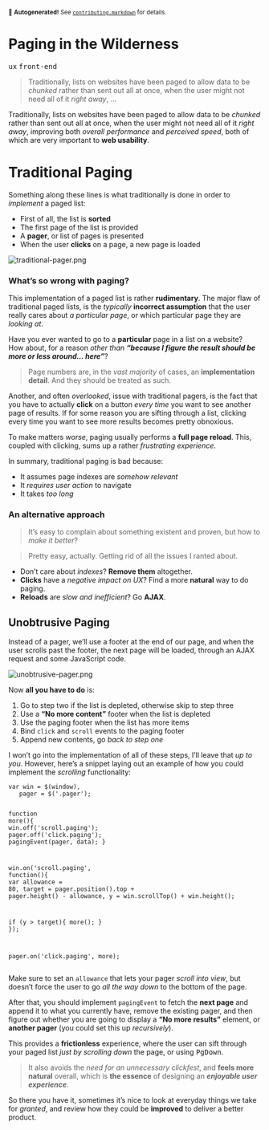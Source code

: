 <sub>&#x1F6A8; <strong>Autogenerated!</strong> See <a href="https://github.com/ponyfoo/articles/tree/master/contributing.markdown"><code>contributing.markdown</code></a> for details.</sub>

<a href="https://ponyfoo.com/articles/paging-in-the-wilderness"><div></div></a>

<h1>Paging in the Wilderness</h1>

<p><kbd>ux</kbd> <kbd>front-end</kbd></p>

<blockquote><p>Traditionally, lists on websites have been paged to allow data to be <em>chunked</em> rather than sent out all at once, when the user might not need all of it <em>right away</em>, &#x2026;</p></blockquote>

<div><p>Traditionally, lists on websites have been paged to allow data to be <em>chunked</em> rather than sent out all at once, when the user might not need all of it <em>right away</em>, improving both <em>overall performance</em> and <em>perceived speed</em>, both of which are very important to <strong>web usability</strong>.</p></div>

<div></div>

<div></div>

<div><h1 id="traditional-paging">Traditional Paging</h1> <p>Something along these lines is what traditionally is done in order to <em>implement</em> a paged list:</p> <ul> <li>First of all, the list is <strong>sorted</strong></li> <li>The first page of the list is provided</li> <li>A <strong>pager</strong>, or list of pages is presented</li> <li>When the user <strong>clicks</strong> on a page, a new page is loaded</li> </ul> <p><img alt="traditional-pager.png" title="The most common implementation of paging" class="" src="https://i.imgur.com/7sShhiX.png"></p> <h3 id="what-s-so-wrong-with-paging">What&#x2019;s so wrong with paging?</h3> <p>This implementation of a paged list is rather <strong>rudimentary</strong>. The major flaw of traditional paged lists, is the <em>typically</em> <strong>incorrect assumption</strong> that the user really cares about <em>a particular page</em>, or which particular page they are <em>looking at</em>.</p> <p>Have you ever wanted to go to a <strong>particular</strong> page in a list on a website?<br> How about, for a reason <em>other than <strong>&#x201C;because I figure the result should be more or less around&#x2026; here&#x201D;</strong></em>?</p> <blockquote> <p>Page numbers are, in the <em>vast majority</em> of cases, an <strong>implementation detail</strong>. And they should be treated as such.</p> </blockquote> <p>Another, and often <em>overlooked</em>, issue with traditional pagers, is the fact that you have to actually <strong>click</strong> on a button <em>every time</em> you want to see another page of results. If for some reason you are sifting through a list, clicking every time you want to see more results becomes pretty obnoxious.</p> <p>To make matters <em>worse</em>, paging usually performs a <strong>full page reload</strong>. This, coupled with clicking, sums up a rather <em>frustrating experience</em>.</p> <p>In summary, traditional paging is bad because:</p> <ul> <li>It assumes page indexes are <em>somehow relevant</em></li> <li>It <em>requires user action</em> to navigate</li> <li>It takes <em>too long</em></li> </ul> <h3 id="an-alternative-approach">An alternative approach</h3> <blockquote> <p>It&#x2019;s easy to complain about something existent and proven, but how to <em>make it better</em>?</p> </blockquote> <blockquote> <p>Pretty easy, actually. Getting rid of all the issues I ranted about.</p> </blockquote> <ul> <li>Don&#x2019;t care about <em>indexes</em>? <strong>Remove them</strong> altogether.</li> <li><strong>Clicks</strong> have a <em>negative impact on UX</em>? Find a more <strong>natural</strong> way to do paging.</li> <li><strong>Reloads</strong> are <em>slow and inefficient</em>? Go <strong>AJAX</strong>.</li> </ul> <h2 id="unobtrusive-paging">Unobtrusive Paging</h2> <p>Instead of a pager, we&#x2019;ll use a footer at the end of our page, and when the user scrolls past the footer, the next page will be loaded, through an AJAX request and some JavaScript code.</p> <p><img alt="unobtrusive-pager.png" title="The unobtrusive way" class="" src="https://i.imgur.com/61NF6fE.png"></p> <p>Now <strong>all you have to do</strong> is:</p> <ol> <li>Go to step two if the list is depleted, otherwise skip to step three</li> <li>Use a <strong>&#x201C;No more content&#x201D;</strong> footer when the list is depleted</li> <li>Use the paging footer when the list has more items</li> <li>Bind <code class="md-code md-code-inline">click</code> and <code class="md-code md-code-inline">scroll</code> events to the paging footer</li> <li>Append new contents, go <em>back to step one</em></li> </ol> <p>I won&#x2019;t go into the implementation of all of these steps, I&#x2019;ll leave that <em>up to you</em>. However, here&#x2019;s a snippet laying out an example of how you could implement the <em>scrolling</em> functionality:</p> <pre class="md-code-block"><code class="md-code md-lang-javascript"><span class="md-code-keyword">var</span> win = $(<span class="md-code-built_in">window</span>),
   pager = $(<span class="md-code-string">&apos;.pager&apos;</span>);
   
<span class="md-code-function"><span class="md-code-keyword">function</span> <span class="md-code-title">more</span><span class="md-code-params">()</span></span>{
   win.off(<span class="md-code-string">&apos;scroll.paging&apos;</span>);
   pager.off(<span class="md-code-string">&apos;click.paging&apos;</span>);
   pagingEvent(pager, data);
}

win.on(<span class="md-code-string">&apos;scroll.paging&apos;</span>, <span class="md-code-function"><span class="md-code-keyword">function</span><span class="md-code-params">()</span></span>{
   <span class="md-code-keyword">var</span> allowance = <span class="md-code-number">80</span>,
       target = pager.position().top + pager.height() - allowance,
       y = win.scrollTop() + win.height();

   <span class="md-code-keyword">if</span> (y &gt; target){
       more();
   }
});

pager.on(<span class="md-code-string">&apos;click.paging&apos;</span>, more);
</code></pre> <p>Make sure to set an <code class="md-code md-code-inline">allowance</code> that lets your pager <em>scroll into view</em>, but doesn&#x2019;t force the user to go <em>all the way down</em> to the bottom of the page.</p> <p>After that, you should implement <code class="md-code md-code-inline">pagingEvent</code> to fetch the <strong>next page</strong> and append it to what you currently have, remove the existing pager, and then figure out whether you are going to display a <strong>&#x201C;No more results&#x201D;</strong> element, or <strong>another pager</strong> (you could set this up <em>recursively</em>).</p> <p>This provides a <strong>frictionless</strong> experience, where the user can sift through your paged list <em>just by scrolling down</em> the page, or using <kbd>PgDown</kbd>.</p> <blockquote> <p>It also avoids the <em>need for an unnecessary clickfest</em>, and <strong>feels more natural</strong> overall, which is <strong>the essence</strong> of designing an <em><strong>enjoyable user experience</strong></em>.</p> </blockquote> <p>So there you have it, sometimes it&#x2019;s nice to look at everyday things we take for <em>granted</em>, and review how they could be <strong>improved</strong> to deliver a better product.</p></div>

